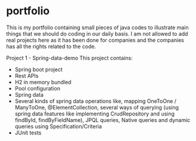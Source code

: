 # portfolio

This is my portfolio containing small pieces of java codes to illustrate main things that we should do coding in our daily basis. 
I am not allowed to add real projects here as it has been done for companies and the companies has all the rights related to the code.

Project 1 - Spring-data-demo
This project contains:
- Spring boot project
- Rest APIs
- H2 in memory bundled
- Pool configuration
- Spring data
- Several kinds of spring data operations like, mapping OneToOne / ManyToOne, @ElementCollection, several ways of querying (using spring data features like implementing CrudRepository and using findById, findByFieldName), JPQL queries, Native queries and dynamic queries using Specification/Criteria
- JUnit tests
  
